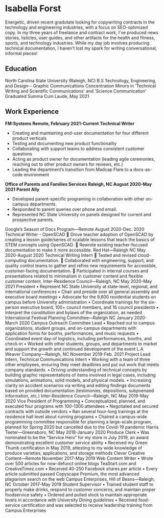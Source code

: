 # Isabella Forst
Energetic, driven recent gradutate looking for copywriting contracts in the technology and engineering industries, with a focus on SEO-optimized copy. 
In my three years of freelance and contract work, I've produced news stories, listicles, user guides, and other artifacts for the health and fitness, sports, and technology industries. 
While my day job involves producing technical documentation, I haven't lost my spark for writing conversational, informal pieces!

## Education
North Carolina State University (Raleigh, NC)
B.S Technology, Engineering, and Design-- Graphic Communications Concentration
Minors in 'Technical Writing and Scientific Communications' and 'Science Communication'
Graduated Summa Cum Laude, May 2021

## Work Experience
**FM:Systems**
__Remote, February 2021-Current__
__**Technical Writer**__
* Creating and maintaining end-user documentation for four different product verticals
* Testing and documenting new product functionality
* Collaborating with support teams to address consistent customer questions
* Acting as product owner for documentation (leading agile ceremonies, reaching out to
other product owners for reviews, etc.)
* Leading the department’s transition from Madcap Flare to a docs-as-code environment

**Office of Parents and Families Services**
__Raleigh, NC August 2020-May 2021__
__**Parent Ally**__
* Developed parent-specific programing in collaboration with other on-campus
departments.
* Responded to parent queries over phone and email.
* Represented NC State University on panels designed for current and prospective
parents.

Google’s Season of Docs Program—Remote August 2020-Dec. 2020
Technical Writer - OpenSCAD
 Drove teacher adoption of OpenSCAD by creating a lesson guide/series of scalable
lessons that teach the basics of STEM concepts using OpenSCAD.
 Rewrote existing teacher-focused documentation to make it more accessible.
Red Hat—Raleigh NC May 2020-August 2020
Technical Writing Intern
 Tested and revised cloud-computing documentation.
 Collaborated with engineering, support, and quality control teams to gather and refine
new requirements for accessible, customer-facing documentation.
 Participated in internal courses and presentations related to minimalism in customer
content and flexible customer content.
Inter-Residence Council—Raleigh, NC May 2020-May 2021
President
• Represent NC State University at state-level, regional, and international conferences
• Chair and preside over all general assembly and executive board meetings
• Advocate for the 9,600 residential students on campus before University administration
• Coordinate trainings for the six-person executive board, 100+ council members, and 16
council presidents
• Interpret the constitution and bylaws of the organization, as needed
International Festival Planning Committee—Raleigh NC January 2020-March 2020
Campus Outreach Committee Lead
• Reached out to campus organizations, student groups, and on-campus departments with
application forms for booths, performances, and music requests
• Coordinated event day-of logistics, including performances, booths, and check-in
• Worked with other students, groups, and departments to market and support the growth
and continued development of the event
L.A Weaver Company—Raleigh, NC November 2019-Feb. 2021
Project Lead Intern, Technical Communications Intern
• Working with a team of three other employees, ensuring they meet deadlines and put out
work that meets company standards.
• Driving understanding of technical concepts by building graphic representations of items
involved in legal cases, including simulations, animations, solid models, and physical
models.
• Increasing clarity on accident scenarios via writing and editing findings documents based
on provided documentation (testimonies, depositions, subpoenaed information, etc.)
Inter-Residence Council—Raleigh, NC May 2019-May 2020
Vice President of Programming
• Conceptualized, planned, and executed four programs with 100-1300 attendees
• Negotiated and secured contracts with outside vendors
• Ran several hour-long trainings at the residence hall level about running programs
• Chaired a campus-wide programming committee responsible for planning a large-scale
program, planned for Spring 2020 but cancelled due to the Covid-19 pandemic
Harris Teeter—Greensboro, NC May 2018-January 2020
Produce Clerk
• Was nominated to be the “Service Hero” for my store in July 2019, an award
demonstrating excellent customer service ability
• Received my Green Thumb certification in May 2019, attesting to my wide knowledge of
produce varieties, applications, and storage methods
Clever Creative Content—Remote November 2017-May 2019
Web Content Writer
• Wrote over 500 articles for now-defunct online blogs TeaStart.com and
CreativeTimez.com
• Received 40-250 Facebook shares per article
• Every article submitted passed Copyscape Premium, the most advanced plagiarism
search on the web
Campus Enterprises, Hill of Beans—Raleigh, NC October 2017-May 2019
Student Supervisor
• Trained student staff to properly make drinks, respond to customer concerns, and
maintain proper foodservice safety
• Ordered and pulled stock to maintain appropriate levels in accordance with University
Dining guidelines
• Received food-service certification and was selected to receive leadership training from
Campus Enterprises
